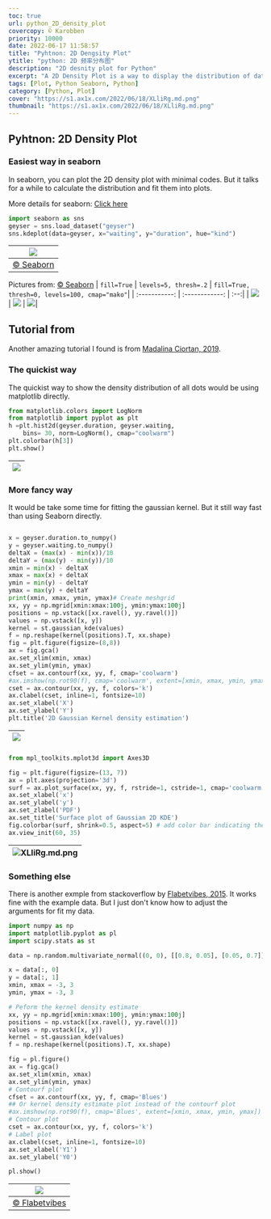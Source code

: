 ```yaml
---
toc: true
url: python_2D_density_plot
covercopy: © Karobben
priority: 10000
date: 2022-06-17 11:58:57
title: "Pyhtnon: 2D Dengsity Plot"
ytitle: "python: 2D 频率分布图"
description: "2D desnity plot for Python"
excerpt: "A 2D Density Plot is a way to display the distribution of data as a 2D heat map. It uses color-coding to represent areas of high and low density in a scatterplot, with darker colors indicating areas of higher density. It is useful for visualizing large datasets and identifying patterns in the data. <a title='GhatGPT'>Who said this?</a>"
tags: [Plot, Python Seaborn, Python]
category: [Python, Plot]
cover: "https://s1.ax1x.com/2022/06/18/XLliRg.md.png"
thumbnail: "https://s1.ax1x.com/2022/06/18/XLliRg.md.png"
---
```


## Pyhtnon: 2D Density Plot

### Easiest way in seaborn
In seaborn, you can plot the 2D density plot with minimal codes. But it talks for a while to calculate the distribution and fit them into plots.

More details for seaborn: [Click here](https://seaborn.pydata.org/generated/seaborn.kdeplot.html)

```python
import seaborn as sns
geyser = sns.load_dataset("geyser")
sns.kdeplot(data=geyser, x="waiting", y="duration", hue="kind")
```

|![](https://seaborn.pydata.org/_images/kdeplot_29_0.png)|
|:-:|
|[© Seaborn](https://seaborn.pydata.org/generated/seaborn.kdeplot.html)|

Pictures from: [© Seaborn](https://seaborn.pydata.org/generated/seaborn.kdeplot.html)
| `fill=True`     | `levels=5, thresh=.2`    | `fill=True, thresh=0, levels=100, cmap="mako"`|
| :-----------: | :------------: | :--:|
| ![](https://seaborn.pydata.org/_images/kdeplot_31_0.png)       | ![](https://seaborn.pydata.org/_images/kdeplot_33_0.png)      |  ![](https://seaborn.pydata.org/_images/kdeplot_35_0.png)|


## Tutorial from

Another amazing tutorial I found is from [Madalina Ciortan, 2019](https://towardsdatascience.com/simple-example-of-2d-density-plots-in-python-83b83b934f67).

### The quickist way

The quickist way to show the density distribution of all dots would be using matplotlib directly.

```python
from matplotlib.colors import LogNorm
from matplotlib import pyplot as plt
h =plt.hist2d(geyser.duration, geyser.waiting,
    bins= 30, norm=LogNorm(), cmap="coolwarm")
plt.colorbar(h[3])
plt.show()
```

|![](https://s1.ax1x.com/2022/06/18/XLQugH.png)|
|:-:|

### More fancy way

It would be take some time for fitting the gaussian kernel. But it still way fast than using Seaborn directly.


```python

x = geyser.duration.to_numpy()
y = geyser.waiting.to_numpy()
deltaX = (max(x) - min(x))/10
deltaY = (max(y) - min(y))/10
xmin = min(x) - deltaX
xmax = max(x) + deltaX
ymin = min(y) - deltaY
ymax = max(y) + deltaY
print(xmin, xmax, ymin, ymax)# Create meshgrid
xx, yy = np.mgrid[xmin:xmax:100j, ymin:ymax:100j]
positions = np.vstack([xx.ravel(), yy.ravel()])
values = np.vstack([x, y])
kernel = st.gaussian_kde(values)
f = np.reshape(kernel(positions).T, xx.shape)
fig = plt.figure(figsize=(8,8))
ax = fig.gca()
ax.set_xlim(xmin, xmax)
ax.set_ylim(ymin, ymax)
cfset = ax.contourf(xx, yy, f, cmap='coolwarm')
#ax.imshow(np.rot90(f), cmap='coolwarm', extent=[xmin, xmax, ymin, ymax])
cset = ax.contour(xx, yy, f, colors='k')
ax.clabel(cset, inline=1, fontsize=10)
ax.set_xlabel('X')
ax.set_ylabel('Y')
plt.title('2D Gaussian Kernel density estimation')
```

|![](https://s1.ax1x.com/2022/06/18/XLQU2Q.png)|
|:-:|


###

```python
from mpl_toolkits.mplot3d import Axes3D

fig = plt.figure(figsize=(13, 7))
ax = plt.axes(projection='3d')
surf = ax.plot_surface(xx, yy, f, rstride=1, cstride=1, cmap='coolwarm', edgecolor='none')
ax.set_xlabel('x')
ax.set_ylabel('y')
ax.set_zlabel('PDF')
ax.set_title('Surface plot of Gaussian 2D KDE')
fig.colorbar(surf, shrink=0.5, aspect=5) # add color bar indicating the PDF
ax.view_init(60, 35)
```

|![XLliRg.md.png](https://s1.ax1x.com/2022/06/18/XLliRg.md.png)|
|:-:|



### Something else
There is another exmple from stackoverflow by [Flabetvibes, 2015](https://stackoverflow.com/questions/30145957/plotting-2d-kernel-density-estimation-with-python). It works fine with the example data. But I just don't know how to adjust the arguments for fit my data.
```python
import numpy as np
import matplotlib.pyplot as pl
import scipy.stats as st

data = np.random.multivariate_normal((0, 0), [[0.8, 0.05], [0.05, 0.7]], 100)

x = data[:, 0]
y = data[:, 1]
xmin, xmax = -3, 3
ymin, ymax = -3, 3

# Peform the kernel density estimate
xx, yy = np.mgrid[xmin:xmax:100j, ymin:ymax:100j]
positions = np.vstack([xx.ravel(), yy.ravel()])
values = np.vstack([x, y])
kernel = st.gaussian_kde(values)
f = np.reshape(kernel(positions).T, xx.shape)

fig = pl.figure()
ax = fig.gca()
ax.set_xlim(xmin, xmax)
ax.set_ylim(ymin, ymax)
# Contourf plot
cfset = ax.contourf(xx, yy, f, cmap='Blues')
## Or kernel density estimate plot instead of the contourf plot
#ax.imshow(np.rot90(f), cmap='Blues', extent=[xmin, xmax, ymin, ymax])
# Contour plot
cset = ax.contour(xx, yy, f, colors='k')
# Label plot
ax.clabel(cset, inline=1, fontsize=10)
ax.set_xlabel('Y1')
ax.set_ylabel('Y0')

pl.show()
```

|![](https://i.stack.imgur.com/2Oyd0.jpg)|
|:-:|
|[© Flabetvibes](https://stackoverflow.com/questions/30145957/plotting-2d-kernel-density-estimation-with-python)|
